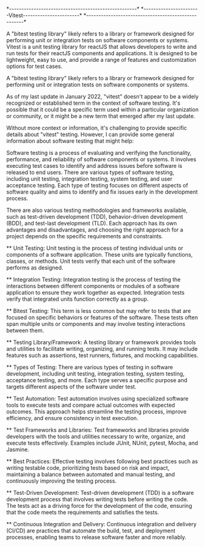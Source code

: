 \*----------------------------------------------------\*
\*-----------------------Vitest-----------------------\*
\*----------------------------------------------------\*

A "bitest testing library" likely refers to a library or framework designed for performing unit or integration tests on software components or systems.
Vitest is a unit testing library for reactJS that allows developers to write and run tests for their reactJS components and applications. It is designed to be lightweight, easy to use, and provide a range of features and customization options for test cases.

A "bitest testing library" likely refers to a library or framework
designed for performing unit or integration tests on software components or systems.

As of my last update in January 2022, "vitest" doesn't appear to be a widely recognized or established term in the context of software testing. It's possible that it could be a specific term used within a particular organization or community, or it might be a new term that emerged after my last update.

Without more context or information, it's challenging to provide specific details about "vitest" testing. However, I can provide some general information about software testing that might help:

Software testing is a process of evaluating and verifying the functionality, performance, and reliability of software components or systems. It involves executing test cases to identify and address issues before software is released to end users.
There are various types of software testing, including unit testing, integration testing, system testing, and user acceptance testing. Each type of testing focuses on different aspects of software quality and aims to identify and fix issues early in the development process.

There are also various testing methodologies and frameworks available, such as test-driven development (TDD), behavior-driven development (BDD), and test-last development (TLD). Each approach has its own advantages and disadvantages, and choosing the right approach for a project depends on the specific requirements and constraints.

\*\* Unit Testing: Unit testing is the process of testing individual units or components of a software application. These units are typically functions, classes, or methods. Unit tests verify that each unit of the software performs as designed.

\*\* Integration Testing: Integration testing is the process of testing the interactions between different components or modules of a software application to ensure they work together as expected. Integration tests verify that integrated units function correctly as a group.

\*\* Bitest Testing: This term is less common but may refer to tests that are focused on specific behaviors or features of the software. These tests often span multiple units or components and may involve testing interactions between them.

\*\* Testing Library/Framework: A testing library or framework provides tools and utilities to facilitate writing, organizing, and running tests. It may include features such as assertions, test runners, fixtures, and mocking capabilities.

\*\* Types of Testing: There are various types of testing in software development, including unit testing, integration testing, system testing, acceptance testing, and more. Each type serves a specific purpose and targets different aspects of the software under test.

\*\* Test Automation: Test automation involves using specialized software tools to execute tests and compare actual outcomes with expected outcomes. This approach helps streamline the testing process, improve efficiency, and ensure consistency in test execution.

\*\* Test Frameworks and Libraries: Test frameworks and libraries provide developers with the tools and utilities necessary to write, organize, and execute tests effectively. Examples include JUnit, NUnit, pytest, Mocha, and Jasmine.

\*\* Best Practices: Effective testing involves following best practices such as writing testable code, prioritizing tests based on risk and impact, maintaining a balance between automated and manual testing, and continuously improving the testing process.

\*\* Test-Driven Development: Test-driven development (TDD) is a software development process that involves writing tests before writing the code. The tests act as a driving force for the development of the code, ensuring that the code meets the requirements and satisfies the tests.

\*\* Continuous Integration and Delivery: Continuous integration and delivery (CI/CD) are practices that automate the build, test, and deployment processes, enabling teams to release software faster and more reliably.
